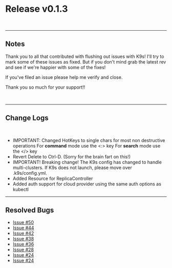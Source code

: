 # Release v0.1.3

<br/>

---
## Notes

Thank you to all that contributed with flushing out issues with K9s! I'll try
to mark some of these issues as fixed. But if you don't mind grab the latest
rev and see if we're happier with some of the fixes!

If you've filed an issue please help me verify and close.

Thank you so much for your support!!

<br/>

---
## Change Logs

<br/>

+ IMPORTANT: Changed HotKeys to single chars for most non destructive operations
  For **command** mode use the <:> key
  For **search** mode use the </> key
+ Revert Delete to Ctrl-D. (Sorry for the brain fart on this!)
+ IMPORTANT! Breaking change! The K9s config has changed to handle multi-clusters.
  If K9s does not launch, please move over .k9s/config.yml.
+ Added Resource for ReplicaController
+ Added auth support for cloud provider using the same auth options as kubectl

---
## Resolved Bugs

+ [Issue #50](https://github.com/nholuongut/k9s/issues/50)
+ [Issue #44](https://github.com/nholuongut/k9s/issues/44)
+ [Issue #42](https://github.com/nholuongut/k9s/issues/42)
+ [Issue #38](https://github.com/nholuongut/k9s/issues/38)
+ [Issue #36](https://github.com/nholuongut/k9s/issues/36)
+ [Issue #28](https://github.com/nholuongut/k9s/issues/28)
+ [Issue #24](https://github.com/nholuongut/k9s/issues/24)
+ [Issue #24](https://github.com/nholuongut/k9s/issues/3)
